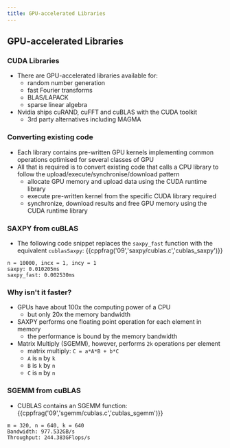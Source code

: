 ```yaml
---
title: GPU-accelerated Libraries
---
```


## GPU-accelerated Libraries

### CUDA Libraries

* There are GPU-accelerated libraries available for:
    - random number generation
    - fast Fourier transforms
    - BLAS/LAPACK
    - sparse linear algebra
* Nvidia ships cuRAND, cuFFT and cuBLAS with the CUDA toolkit
    - 3rd party alternatives including MAGMA

### Converting existing code

* Each library contains pre-written GPU kernels implementing common operations optimised for several classes of GPU
* All that is required is to convert existing code that calls a CPU library to follow the upload/execute/synchronise/download pattern
    - allocate GPU memory and upload data using the CUDA runtime library
    - execute pre-written kernel from the specific CUDA library required
    - synchronize, download results and free GPU memory using the CUDA runtime library

### SAXPY from cuBLAS

* The following code snippet replaces the ```saxpy_fast``` function with the equivalent ```cublasSaxpy```:
{{cppfrag('09','saxpy/cublas.c','cublas_saxpy')}}

```
n = 10000, incx = 1, incy = 1
saxpy: 0.010205ms
saxpy_fast: 0.002530ms
```

### Why isn't it faster?

* GPUs have about 100x the computing power of a CPU
    - but only 20x the memory bandwidth
* SAXPY performs one floating point operation for each element in memory
    - the performance is bound by the memory bandwidth
* Matrix Multiply (SGEMM), however, performs ```2k``` operations per element
    - matrix multiply: ```C = a*A*B + b*C```
    - ```A``` is ```m``` by ```k```
    - ```B``` is ```k``` by ```n```
    - ```C``` is ```m``` by ```n```

### SGEMM from cuBLAS

* CUBLAS contains an SGEMM function:
{{cppfrag('09','sgemm/cublas.c','cublas_sgemm')}}

```
m = 320, n = 640, k = 640
Bandwidth: 977.532GB/s
Throughput: 244.383GFlops/s
```
